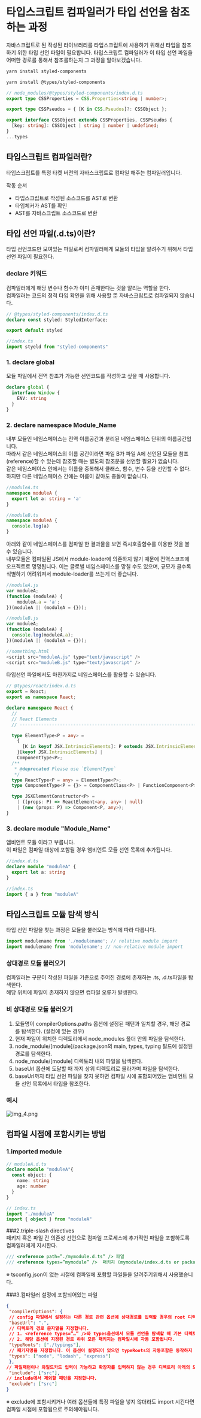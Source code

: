 # 타입스크립트 컴파일러가 타입 선언을 참조하는 과정
자바스크립트로 된 작성된 라이브러리를 타입스크립트에 사용하기 위해선 타입을 참조하기 위한 타입 선언 파일이 필요합니다.
타입스크립트 컴파일러가 이 타입 선언 파일을 어떠한 경로를 통해서 참조를하는지 그 과정을 알아보겠습니다.
```bash
yarn install styled-components

yarn install @types/styled-components
```
```typescript
// node_modules/@types/styled-components/index.d.ts
export type CSSProperties = CSS.Properties<string | number>;

export type CSSPseudos = { [K in CSS.Pseudos]?: CSSObject };

export interface CSSObject extends CSSProperties, CSSPseudos {
  [key: string]: CSSObject | string | number | undefined;
}
...types
```

## 타입스크립트 컴파일러란?
타입스크립트를 특정 타켓 버전의 자바스크립트로 컴파일 해주는 컴파일러입니다.

작동 순서
- 타입스크립트로 작성된 소스코드를 AST로 변환
- 타입체커가 AST를 확인
- AST를 자바스크립트 소스코드로 변환

## 타입 선언 파일(.d.ts)이란?
타입 선언코드만 모여있는 파일로써 컴파일러에게 모듈의 타입을 알려주기 위해서 타입 선언 파일이 필요한다.<br/>

### declare 키워드
컴파일러에게 해당 변수나 함수가 이미 존재한다는 것을 알리는 역할을 한다.<br />
컴파일러는 코드의 정적 타입 확인을 위해 사용할 뿐 자바스크립트로 컴파일되지 않습니다.<br />
```typescript
// @types/styled-components/index.d.ts
declare const styled: StyledInterface;

export default styled

//index.ts
import styeld from "styled-components"
````
### 1. declare global
모듈 파일에서 전역 참조가 가능한 선언코드를 작성하고 싶을 때 사용합니다.
```typescript
declare global {
  interface Window {
    ENV: string
  }
}
```
### 2. declare namespace Module_Name
내부 모듈인 네임스페이스는 전역 이름공간과 분리된 네임스페이스 단위의 이름공간입니다.<br />
따라서 같은 네임스페이스의 이름 공간이라면 파일 B가 파일 A에 선언된 모듈을 참조(reference)할 수 있는데 참조할 때는 별도의 참조문을 선언할 필요가 없습니다. <br />
같은 네임스페이스 안에서는 이름을 중복해서 클래스, 함수, 변수 등을 선언할 수 없다. 하지만 다른 네임스페이스 간에는 이름이 같아도 충돌이 없습니다.
```typescript
//moduleA.ts
namespace moduleA {
  export let a: string = 'a'
}

//moduleB.ts
namespace moduleA {
  console.log(a)
}
```
아래와 같이 네임스페이스를 컴파일 한 결과물을 보면 즉시호출함수를 이용한 것을 볼 수 있습니다.<br />
내부모듈은 컴파일된 JS에서 module-loader에 의존하지 않기 때문에 전역스코프에 오프젝트로 명명됩니다.
이는 글로벌 네임스페이스를 망칠 수도 있으며, 규모가 클수록 식별하기 어려워져서 module-loader를 쓰는게 더 좋습니다.
```javascript
//moduleA.js
var moduleA;
(function (moduleA) {
    moduleA.a = 'a';
})(moduleA || (moduleA = {}));

//moduleB.js
var moduleA;
(function (moduleA) {
  console.log(moduleA.a);
})(moduleA || (moduleA = {}));

//something.html
<script src="moduleA.js" type="text/javascript" />
<script src="moduleB.js" type="text/javascript" />
```
타입선언 파일에서도 마찬가지로 네임스페이스를 활용할 수 있습니다.
```typescript
// @types/react/index.d.ts
export = React;
export as namespace React;

declare namespace React {
  //
  // React Elements
  // ----------------------------------------------------------------------

  type ElementType<P = any> =
    {
      [K in keyof JSX.IntrinsicElements]: P extends JSX.IntrinsicElements[K] ? K : never
    }[keyof JSX.IntrinsicElements] |
    ComponentType<P>;
  /**
   * @deprecated Please use `ElementType`
   */
  type ReactType<P = any> = ElementType<P>;
  type ComponentType<P = {}> = ComponentClass<P> | FunctionComponent<P>;

  type JSXElementConstructor<P> =
    | ((props: P) => ReactElement<any, any> | null)
    | (new (props: P) => Component<P, any>);
}
```

### 3. declare module "Module_Name" 
앰비언트 모듈 이라고 부릅니다.<br/>
이 파일은 컴파일 대상에 포함될 경우 앰비언트 모듈 선언 목록에 추가됩니다.
```typescript
//index.d.ts
declare module "moduleA" {
  export let a: string
}

//index.ts
import { a } from "moduleA"
```
## 타입스크립트 모듈 탐색 방식
타입 선언 파일을 찾는 과정은 모듈을 불러오는 방식에 따라 다릅니다.
```typescript
import modulename from './modulename'; // relative module import
import modulename from 'modulename'; // non-relative module import
```
### 상대경로 모듈 불러오기
컴파일러는 구문이 작성된 파일을 기준으로 주어진 경로에 존재하는 .ts, .d.ts파일을 탐색한다.<br />
해당 위치에 파일이 존재하지 않으면 컴파일 오류가 발생한다.

### 비 상대경로 모듈 불러오기
1. 모듈명이 compilerOptions.paths 옵션에 설정된 패턴과 일치할 경우, 해당 경로를 탐색한다. (설정에 있는 경우)
2. 현재 파일이 위치한 디렉토리에서 node_modules 폴더 안의 파일을 탐색한다.
3. node_module/[module]/package.json의 main, types, typing 필드에 설정된 경로를 탐색한다.
4. node_module/[module] 디렉토리 내의 파일을 탐색한다.
5. baseUrl 옵션에 도달할 때 까지 상위 디렉토리로 올라가며 파일을 탐색한다.
6. baseUrl까지 타입 선언 파일을 찾지 못하면 컴파일 시에 포함되어있는 앰비언트 모듈 선언 목록에서 타입을 참조한다.

### 예시
![img_4.png](img_4.png)

## 컴파일 시점에 포함시키는 방법

### 1.imported module
```typescript
// moduleA.d.ts
declare module "moduleA"{
  const object: {
    name: string
    age: number
  }
}

// index.ts
import "./moduleA"
import { object } from "moduleA"
```
###2.triple-slash directives<br/>
패키지 혹은 파일 간  의존성 선언으로 컴파일 프로세스에 추가적인 파일을 포함하도록 컴파일러에게 지시한다.
```typescript
/// <reference path=”./mymodule.d.ts” /> 파일
/// <reference types=”mymodule” />  패키지 (mymodule/index.d.ts or package.json)
```
※ tsconfig.json이 없는 시절에 컴파일에 포함할 파일들을 알려주기위해서 사용했습니다.

###3.컴파일러 설정에 포함되어있는 파일
```json
{
 "compilerOptions": {
 // config 파일에서 설정하는 다른 경로 관련 옵션에 상대경로를 입력할 경우의 root 디렉토리를 지정합니다.
 "baseUrl": ".",
 // 디렉토리 경로 문자열을 지정합니다.
 // 1. <reference types=”…” />와 types옵션에서 모듈 선언을 탐색할 때 기본 디렉토리 역할을 합니다.
 // 2. 해당 옵션에 지정된 경로 하위 모든 패키지는 컴파일시에 자동 포함됩니다.
 "typeRoots": ["./typings"],
 // 패키지명을 지정합니다. 이 옵션이 설정되어 있으면 typeRoots의 자동포함은 동작하지 않습니다.
 "types": ["node", "lodash", "express"]
 },
// 파일패턴이나 와일드카드 입력이 가능하고 확장자를 입력하지 않는 경우 디렉토리 아래의 모든 파일을 포함합니다. 
 "include": ["src"],
// include에서 제외할 패턴을 지정합니다.  
 "exclude": ["src"]
}
```
※ exclude에 포함시키거나 여러 옵션들에 특정 파일을 넣지 않더라도 import 시킨다면 컴파일 시점에 포함됨으로 주의해야됩니다.
